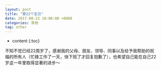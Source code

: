 ```yaml
---
layout: post
title: "第22个生日"
date: 2017-08-22 18:00:00 +0800
categories: 其他
tag: other
---
```

* content
{:toc}

不知不觉已经22周岁了，感谢我的父母、朋友、领导、同事以及给予我帮助的祝福的所有人（忙碌工作了一天，快下班了才回复抱歉了），也希望自己能在自己22岁这一年里取得显著的进步～

